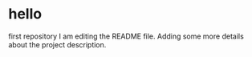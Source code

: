 # hello
first repository
I am editing the README file. Adding some more details about the project description.
